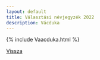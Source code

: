 ```yaml
---
layout: default
title: Választási névjegyzék 2022
description: Vácduka
---
```


{% include Vaacduka.html %}

[Vissza](./)